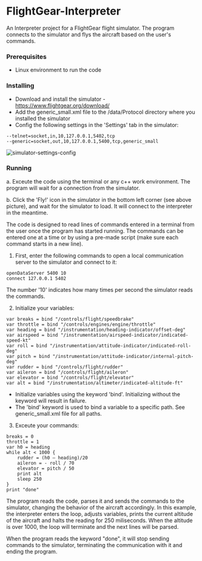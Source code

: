 # FlightGear-Interpreter
An Interpreter project for a FlightGear flight simulator.
The program connects to the simulator and flys the aircraft based on the user's commands.

### Prerequisites
* Linux environment to run the code

### Installing 
* Download and install the simulator - https://www.flightgear.org/download/
* Add the  generic_small.xml file to the /data/Protocol directory where you installed the simulator
* Config the following settings in the 'Settings' tab in the simulator:
```
--telnet=socket,in,10,127.0.0.1,5402,tcp
--generic=socket,out,10,127.0.0.1,5400,tcp,generic_small
```
![simulator-settings-config](https://user-images.githubusercontent.com/45856261/58368127-4a489680-7ef1-11e9-81ca-b17badca7f8e.PNG)


### Running
a. Exceute the code using the terminal or any c++ work environment. The program will wait for a connection from the simulator.

b. Click the 'Fly!' icon in the simulator in the bottom left corner (see above picture), and wait for the simulator to load. It will connect to the interpreter in the meantime.

The code is designed to read lines of commands entered in a terminal from the user once the program has started running. The commands can be entered one at a time or by using a pre-made script (make sure each command starts in a new line).
1. First, enter the following commands to open a local communication server to the simulator and connect to it:
```
openDataServer 5400 10
connect 127.0.0.1 5402
```
The number '10' indicates how many times per second the simulator reads the commands.

2. Initialize your variables:
```
var breaks = bind "/controls/flight/speedbrake"
var throttle = bind "/controls/engines/engine/throttle"
var heading = bind "/instrumentation/heading-indicator/offset-deg"
var airspeed = bind "/instrumentation/airspeed-indicator/indicated-speed-kt"
var roll = bind "/instrumentation/attitude-indicator/indicated-roll-deg"
var pitch = bind "/instrumentation/attitude-indicator/internal-pitch-deg"
var rudder = bind "/controls/flight/rudder"
var aileron = bind "/controls/flight/aileron"
var elevator = bind "/controls/flight/elevator"
var alt = bind "/instrumentation/altimeter/indicated-altitude-ft"
```
* Initialize variables using the keyword 'bind'. Initializing without the keyword will result in failure.
* The 'bind' keyword is used to bind a variable to a specific path. See generic_small.xml file for all paths.

3. Exceute your commands:
```
breaks = 0
throttle = 1
var h0 = heading
while alt < 1000 {
    rudder = (h0 – heading)/20
    aileron = - roll / 70
    elevator = pitch / 50
    print alt
    sleep 250
}
print "done"
```
The program reads the code, parses it and sends the commands to the simulator, changing the behavior of the aircraft accordingly.
In this example, the interpreter enters the loop, adjusts variables, prints the current altitude of the aircraft and halts the reading for 250 miliseconds. When the altitude is over 1000, the loop will terminate and the next lines will be parsed.

When the program reads the keyword "done", it will stop sending commands to the simulator, terminating the communication with it and ending the program.
